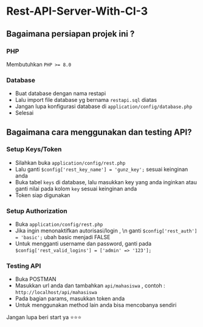 # Rest-API-Server-With-CI-3

## Bagaimana persiapan projek ini ?

### PHP
Membutuhkan ```PHP >= 8.0```

### Database
- Buat database dengan nama restapi
- Lalu import file database yg bernama ```restapi.sql``` diatas
- Jangan lupa konfigurasi database di ``` application/config/database.php ```
- Selesai

## Bagaimana cara menggunakan dan testing API?

### Setup Keys/Token
- Silahkan buka ```application/config/rest.php```
- Lalu ganti ```$config['rest_key_name'] = 'gunz_key';``` sesuai keinginan anda
- Buka tabel ```keys``` di database, lalu masukkan key yang anda inginkan atau ganti nilai pada kolom ```key``` sesuai keinginan anda
- Token siap digunakan

### Setup Authorization
- Buka ```application/config/rest.php```
- Jika ingin menonaktifkan autorisasi/login , \n ganti ```$config['rest_auth'] = 'basic';``` ubah basic menjadi FALSE
- Untuk mengganti username dan password, ganti pada ```$config['rest_valid_logins'] = ['admin' => '123'];```

### Testing API
- Buka POSTMAN
- Masukkan url anda dan tambahkan ```api/mahasiswa``` , contoh : ```http://localhost/api/mahasiswa```
- Pada bagian params, masukkan token anda
- Untuk menggunakan method lain anda bisa mencobanya sendiri

Jangan lupa beri start ya ⭐⭐⭐
